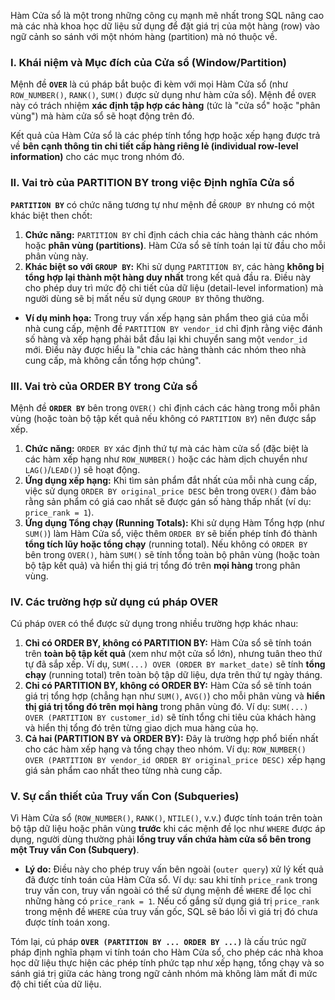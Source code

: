 Hàm Cửa sổ là một trong những công cụ mạnh mẽ nhất trong SQL nâng cao mà các nhà khoa học dữ liệu sử dụng để đặt giá trị của một hàng (row) vào ngữ cảnh so sánh với một nhóm hàng (partition) mà nó thuộc về.

### I. Khái niệm và Mục đích của Cửa sổ (Window/Partition)

Mệnh đề **`OVER`** là cú pháp bắt buộc đi kèm với mọi Hàm Cửa sổ (như `ROW_NUMBER()`, `RANK()`, `SUM()` được sử dụng như hàm cửa sổ). Mệnh đề `OVER` này có trách nhiệm **xác định tập hợp các hàng** (tức là "cửa sổ" hoặc "phân vùng") mà hàm cửa sổ sẽ hoạt động trên đó.

Kết quả của Hàm Cửa sổ là các phép tính tổng hợp hoặc xếp hạng được trả về **bên cạnh thông tin chi tiết cấp hàng riêng lẻ (individual row-level information)** cho các mục trong nhóm đó.

### II. Vai trò của PARTITION BY trong việc Định nghĩa Cửa sổ

**`PARTITION BY`** có chức năng tương tự như mệnh đề `GROUP BY` nhưng có một khác biệt then chốt:

1.  **Chức năng:** `PARTITION BY` chỉ định cách chia các hàng thành các nhóm hoặc **phân vùng (partitions)**. Hàm Cửa sổ sẽ tính toán lại từ đầu cho mỗi phân vùng này.
2.  **Khác biệt so với `GROUP BY`:** Khi sử dụng `PARTITION BY`, các hàng **không bị tổng hợp lại thành một hàng duy nhất** trong kết quả đầu ra. Điều này cho phép duy trì mức độ chi tiết của dữ liệu (detail-level information) mà người dùng sẽ bị mất nếu sử dụng `GROUP BY` thông thường.

*   **Ví dụ minh họa:** Trong truy vấn xếp hạng sản phẩm theo giá của mỗi nhà cung cấp, mệnh đề `PARTITION BY vendor_id` chỉ định rằng việc đánh số hàng và xếp hạng phải bắt đầu lại khi chuyển sang một `vendor_id` mới. Điều này được hiểu là "chia các hàng thành các nhóm theo nhà cung cấp, mà không cần tổng hợp chúng".

### III. Vai trò của ORDER BY trong Cửa sổ

Mệnh đề **`ORDER BY`** bên trong `OVER()` chỉ định cách các hàng trong mỗi phân vùng (hoặc toàn bộ tập kết quả nếu không có `PARTITION BY`) nên được sắp xếp.

1.  **Chức năng:** `ORDER BY` xác định thứ tự mà các hàm cửa sổ (đặc biệt là các hàm xếp hạng như `ROW_NUMBER()` hoặc các hàm dịch chuyển như `LAG()`/`LEAD()`) sẽ hoạt động.
2.  **Ứng dụng xếp hạng:** Khi tìm sản phẩm đắt nhất của mỗi nhà cung cấp, việc sử dụng `ORDER BY original_price DESC` bên trong `OVER()` đảm bảo rằng sản phẩm có giá cao nhất sẽ được gán số hàng thấp nhất (ví dụ: `price_rank = 1`).
3.  **Ứng dụng Tổng chạy (Running Totals):** Khi sử dụng Hàm Tổng hợp (như `SUM()`) làm Hàm Cửa sổ, việc thêm `ORDER BY` sẽ biến phép tính đó thành **tổng tích lũy hoặc tổng chạy** (running total). Nếu không có `ORDER BY` bên trong `OVER()`, hàm `SUM()` sẽ tính tổng toàn bộ phân vùng (hoặc toàn bộ tập kết quả) và hiển thị giá trị tổng đó trên **mọi hàng** trong phân vùng.

### IV. Các trường hợp sử dụng cú pháp OVER

Cú pháp `OVER` có thể được sử dụng trong nhiều trường hợp khác nhau:

1.  **Chỉ có ORDER BY, không có PARTITION BY:** Hàm Cửa sổ sẽ tính toán trên **toàn bộ tập kết quả** (xem như một cửa sổ lớn), nhưng tuân theo thứ tự đã sắp xếp. Ví dụ, `SUM(...) OVER (ORDER BY market_date)` sẽ tính **tổng chạy** (running total) trên toàn bộ tập dữ liệu, dựa trên thứ tự ngày tháng.
2.  **Chỉ có PARTITION BY, không có ORDER BY:** Hàm Cửa sổ sẽ tính toán giá trị tổng hợp (chẳng hạn như `SUM()`, `AVG()`) cho mỗi phân vùng và **hiển thị giá trị tổng đó trên mọi hàng** trong phân vùng đó. Ví dụ: `SUM(...) OVER (PARTITION BY customer_id)` sẽ tính tổng chi tiêu của khách hàng và hiển thị tổng đó trên từng giao dịch mua hàng của họ.
3.  **Cả hai (PARTITION BY và ORDER BY):** Đây là trường hợp phổ biến nhất cho các hàm xếp hạng và tổng chạy theo nhóm. Ví dụ: `ROW_NUMBER() OVER (PARTITION BY vendor_id ORDER BY original_price DESC)` xếp hạng giá sản phẩm cao nhất theo từng nhà cung cấp.

### V. Sự cần thiết của Truy vấn Con (Subqueries)

Vì Hàm Cửa sổ (`ROW_NUMBER()`, `RANK()`, `NTILE()`, v.v.) được tính toán trên toàn bộ tập dữ liệu hoặc phân vùng **trước** khi các mệnh đề lọc như `WHERE` được áp dụng, người dùng thường phải **lồng truy vấn chứa hàm cửa sổ bên trong một Truy vấn Con (Subquery)**.

*   **Lý do:** Điều này cho phép truy vấn bên ngoài (`outer query`) xử lý kết quả đã được tính toán của Hàm Cửa sổ. Ví dụ: sau khi tính `price_rank` trong truy vấn con, truy vấn ngoài có thể sử dụng mệnh đề `WHERE` để lọc chỉ những hàng có `price_rank = 1`. Nếu cố gắng sử dụng giá trị `price_rank` trong mệnh đề `WHERE` của truy vấn gốc, SQL sẽ báo lỗi vì giá trị đó chưa được tính toán xong.

Tóm lại, cú pháp **`OVER (PARTITION BY ... ORDER BY ...)`** là cấu trúc ngữ pháp định nghĩa phạm vi tính toán cho Hàm Cửa sổ, cho phép các nhà khoa học dữ liệu thực hiện các phép tính phức tạp như xếp hạng, tổng chạy và so sánh giá trị giữa các hàng trong ngữ cảnh nhóm mà không làm mất đi mức độ chi tiết của dữ liệu.